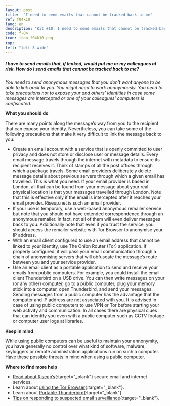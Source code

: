 ```yaml
---
layout: post
title:  "I need to send emails that cannot be tracked back to me"
ref: f04k10
lang: en
description: "Kit #10. I need to send emails that cannot be tracked back to me"
code: f-04
icon: icon_f04k10.png
top: 
left: "left-8 wide"
---
```


##### I have to send emails that, if leaked, would put me or my colleagues at risk. How do I send emails that cannot be tracked back to me?

*You need to send anonymous messages that you don’t want anyone to be able to link back to you. You might need to work anonymously. You need to take precautions not to expose your and others’ identities in case some messages are intercepted or one of your colleagues’ computers is confiscated.*

**What you should do**

There are many points along the message’s way from you to the recipient that can expose your identity. Nevertheless, you can take some of the following precautions that make it very difficult to link the message back to you:

+ Create an email account with a service that is openly committed to user privacy and does not store or disclose user or message details. Every email message travels through the internet with metadata to ensure its recipient receives it. Think of stamps of all the post offices through which a package travels. Some email providers deliberately delete message details about previous servers through which a given email has travelled. This is what you need. If your email provider is based in London, all that can be found from your message about your real physical location is that your messages travelled through London. Note that this is effective only if the email is intercepted after it reaches your email provider. Riseup.net is such an email provider.
+ If your use is temporary, use a web-based anonymous remailer service but note that you should not have extended correspondence through an anonymous remailer. In fact, not all of them will even deliver messages back to you. Additionally note that even if you trust the service, you should access the remailer website with Tor Browser to anonymise your IP address.
+ With an email client configured to use an email address that cannot be linked to your identity, use The Onion Router (Tor) application. If properly configured, it will pass your email communication through a chain of anonymising servers that will obfuscate the message’s route between you and your service provider.
+ Use an email client as a portable application to send and receive your emails from public computers. For example, you could install the email client Thunderbird on a USB drive. You can then write messages on your (or any other) computer, go to a public computer, plug your memory stick into a computer, open Thunderbird, and send your messages. Sending messages from a public computer has the advantage that the computer and IP address are not associated with you. It is advised in case of using public computers to use VPN or Tor before starting your web activity and communication. In all cases there are physical clues that can identify you even with a public computer such as CCTV footage or computer user logs at libraries.

**Keep in mind**

While using public computers can be useful to maintain your annonymity, you have generally no control over what kind of software, malware, keyloggers or remote administration applications run on such a computer. Have these possible threats in mind when using a public computer.

**Where to find more help**

+ [Read about Riseup’s](https://securityinabox.org/en/guide/riseup/internet){:target="_blank"} secure email and internet services.
+ Learn about [using the Tor Browser](https://securityinabox.org/en/guide/torbrowser/windows){:target="_blank"}. 
+ Learn about [Portable Thunderbird](https://securityinabox.org/en/guide/thunderbird/windows){:target="_blank"}.
+ [Tips on responding to suspected email surveillance](https://securityinabox.org/en/chapter_7_2){:target="_blank"}.
